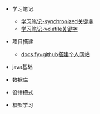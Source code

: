 - 学习笔记
  - [学习笔记-synchronized关键字](learn-notes/学习笔记-synchronized关键字.md)
  - [学习笔记-volatile关键字](learn-notes/学习笔记-volatile关键字.md)

- 项目搭建
  - [docsify+github搭建个人网站](build-framework/通过docsify+github搭建出个人博客网站.md)

- java基础
  
- 数据库

- 设计模式

- 框架学习
